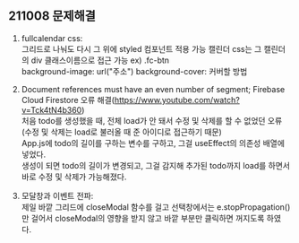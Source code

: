 ## 211008 문제해결

1. fullcalendar css:  
    그리드로 나눠도 다시 그 위에 styled 컴포넌트 적용 가능
    캘린더 css는 그 캘린더의 div 클래스이름으로 접근 가능 ex) .fc-btn  
    background-image: url("주소")
    background-cover: 커버할 방법

2. Document references must have an even number of segment; Firebase Cloud Firestore 오류 해결(https://www.youtube.com/watch?v=Tck4tN4b360)  
    처음 todo를 생성했을 때, 전체 load가 안 돼서 수정 및 삭제를 할 수 없었던 오류(수정 및 삭제는 load로 불러올 때 준 아이디로 접근하기 때문)  
    App.js에 todo의 길이를 구하는 변수를 구하고, 그걸 useEffect의 의존성 배열에 넣었다.  
    생성이 되면 todo의 길이가 변경되고, 그걸 감지해 추가된 todo까지 load를 하면서 바로 수정 및 삭제가 가능해졌다.  

3. 모달창과 이벤트 전파:  
    제일 바깥 그리드에 closeModal 함수를 걸고 선택창에서는 e.stopPropagation() 만 걸어서 closeModal의 영향을 받지 않고 바깥 부분만 클릭하면 꺼지도록 하였다.  